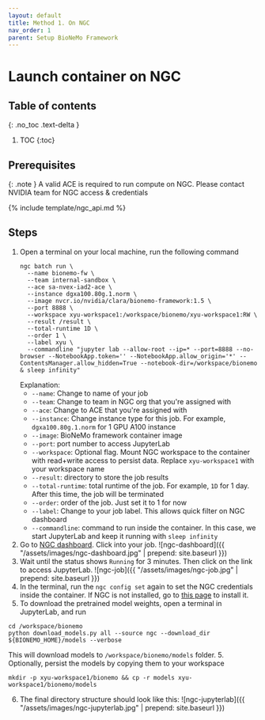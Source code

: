 ```yaml
---
layout: default
title: Method 1. On NGC
nav_order: 1
parent: Setup BioNeMo Framework
---
```


# Launch container on NGC

## Table of contents
{: .no_toc .text-delta }

1. TOC
{:toc}


## Prerequisites

{: .note }
A valid ACE is required to run compute on NGC. Please contact NVIDIA team for NGC access & credentials

{% include template/ngc_api.md %}

## Steps
1. Open a terminal on your local machine, run the following command
   ```shell
   ngc batch run \
     --name bionemo-fw \
     --team internal-sandbox \
     --ace sa-nvex-iad2-ace \
     --instance dgxa100.80g.1.norm \
     --image nvcr.io/nvidia/clara/bionemo-framework:1.5 \
     --port 8888 \
     --workspace xyu-workspace1:/workspace/bionemo/xyu-workspace1:RW \
     --result /result \
     --total-runtime 1D \
     --order 1 \
     --label xyu \
     --commandline "jupyter lab --allow-root --ip=* --port=8888 --no-browser --NotebookApp.token='' --NotebookApp.allow_origin='*' --ContentsManager.allow_hidden=True --notebook-dir=/workspace/bionemo & sleep infinity"
   ```
   Explanation:
   - `--name`: Change to name of your job
   - `--team`: Change to team in NGC org that you're assigned with
   - `--ace`: Change to ACE that you're assigned with
   - `--instance`: Change instance type for this job. For example, `dgxa100.80g.1.norm` for 1 GPU A100 instance
   - `--image`: BioNeMo framework container image
   - `--port`: port number to access JupyterLab
   - `--workspace`: Optional flag. Mount NGC workspace to the container with read+write access to persist data. Replace `xyu-workspace1` with your workspace name
   - `--result`: directory to store the job results
   - `--total-runtime`: total runtime of the job. For example, `1D` for 1 day. After this time, the job will be terminated
   - `--order`: order of the job. Just set it to 1 for now
   - `--label`: Change to your job label. This allows quick filter on NGC dashboard
   - `--commandline`: command to run inside the container. In this case, we start JupyterLab and keep it running with `sleep infinity`
2. Go to [NGC dashboard](https://bc.ngc.nvidia.com/jobs). Click into your job. ![ngc-dashboard]({{ "/assets/images/ngc-dashboard.jpg" | prepend: site.baseurl }})
3. Wait until the status shows `Running` for 3 minutes. Then click on the link to access JupyterLab. ![ngc-job]({{ "/assets/images/ngc-job.jpg" | prepend: site.baseurl }})
4. In the terminal, run the `ngc config set` again to set the NGC credentials inside the container. If NGC is not installed, go to [this page](https://org.ngc.nvidia.com/setup/installers/cli) to install it.
5. To download the pretrained model weights, open a terminal in JupyterLab, and run
```shell
cd /workspace/bionemo
python download_models.py all --source ngc --download_dir ${BIONEMO_HOME}/models --verbose
```
This will download models to `/workspace/bionemo/models` folder.
5. Optionally, persist the models by copying them to your workspace
```shell
mkdir -p xyu-workspace1/bionemo && cp -r models xyu-workspace1/bionemo/models
```
6. The final directory structure should look like this:
![ngc-jupyterlab]({{ "/assets/images/ngc-jupyterlab.jpg" | prepend: site.baseurl }})

